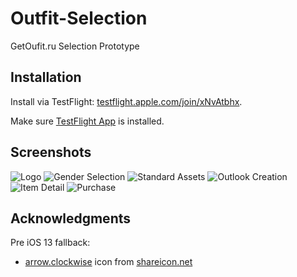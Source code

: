 # Outfit-Selection
GetOufit.ru Selection Prototype

## Installation

Install via TestFlight: [testflight.apple.com/join/xNvAtbhx](https://testflight.apple.com/join/xNvAtbhx).

Make sure [TestFlight App](https://apps.apple.com/app/testflight/id899247664) is installed.

## Screenshots

![Logo](https://github.com/dbystruev/Outfit-Selection/blob/master/Outfit%20Selection/Resources/Screenshots/Screenshot01.png?raw=true)
![Gender Selection](https://github.com/dbystruev/Outfit-Selection/blob/master/Outfit%20Selection/Resources/Screenshots/Screenshot02.png?raw=true)
![Standard Assets](https://github.com/dbystruev/Outfit-Selection/blob/master/Outfit%20Selection/Resources/Screenshots/Screenshot03.png?raw=true)
![Outlook Creation](https://github.com/dbystruev/Outfit-Selection/blob/master/Outfit%20Selection/Resources/Screenshots/Screenshot04.png?raw=true)
![Item Detail](https://github.com/dbystruev/Outfit-Selection/blob/master/Outfit%20Selection/Resources/Screenshots/Screenshot05.png?raw=true)
![Purchase](https://github.com/dbystruev/Outfit-Selection/blob/master/Outfit%20Selection/Resources/Screenshots/Screenshot06.png?raw=true)

## Acknowledgments

Pre iOS 13 fallback:
* [arrow.clockwise](https://www.shareicon.net/clockwise-circle-circular-arrow-circular-arrow-fine-ui-rotating-arrows-symbol-680993) icon from [shareicon.net](https://www.shareicon.net)
